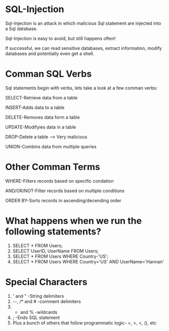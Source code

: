 # SQL-Injection
Sql-Injection is an attack in which malicious Sql statement are injected into a Sql database.

Sql-Injection is easy to avoid, but still happens often!

If successful, we can read sensitive databases, extract information, modify databases and potentially even get a shell.

# Comman SQL Verbs
Sql statements begin with verbs, lets take a look at a few comman verbs:

SELECT-Retrieve data from a table

INSERT-Adds data to a table

DELETE-Removes data form a table

UPDATE-Modifyies data in a table

DROP-Delete a table --> Very malicious

UNION-Combins data from multiple queries

# Other Comman Terms 
WHERE-Filters records based on specific condation

AND/OR/NOT-Filter records based on multiple conditions

ORDER BY-Sorts records in ascending/decending order

# What happens when we run the following statements?
1. SELECT * FROM Users;
2. SELECT UserID, UserName FROM Users;
3. SELECT * FROM Users WHERE Country-'US';
4. SELECT * FROM Users WHERE Country='US' AND UserName='Hannan'

# Special Characters
1. ' and " -String delimiters
2. --, /* and # -comment delimiters
3. * and % -wildcards
4. ; -Ends SQL statement
5. Plus a bunch of others that follow programmatic logic- =, >, <, (), etc

